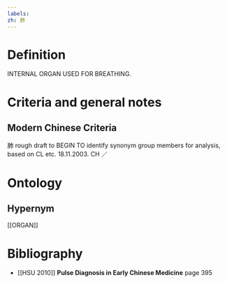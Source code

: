 ```yaml
---
labels: 
zh: 肺
---
```


# Definition
INTERNAL ORGAN USED FOR BREATHING.
# Criteria and general notes
## Modern Chinese Criteria
肺
rough draft to BEGIN TO identify synonym group members for analysis, based on CL etc. 18.11.2003. CH ／
# Ontology

## Hypernym
[[ORGAN]]
# Bibliography
- [[HSU 2010]]
**Pulse Diagnosis in Early Chinese Medicine** page 395
